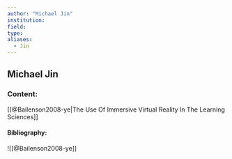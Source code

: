 ```yaml
---
author: "Michael Jin"
institution:
field:
type:
aliases:
  - Jin
---
```


## Michael Jin

### Content:
[[@Bailenson2008-ye|The Use Of Immersive Virtual Reality In The Learning Sciences]]

#### Bibliography:

![[@Bailenson2008-ye]]